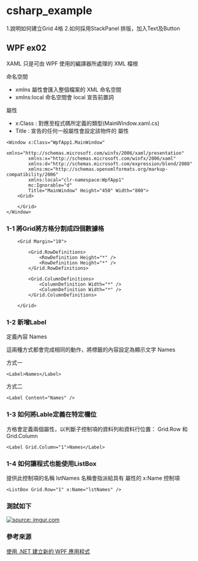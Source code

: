 # csharp_example

1.說明如何建立Grid 4格
2.如何採用StackPanel 排版，加入Text及Button

## WPF ex02

XAML 只是可由 WPF 使用的編譯器所處理的 XML
檔根 <Window>

命名空間	
- xmlns 屬性會匯入整個檔案的 XML 命名空間
- xmlns:local 命名空間會 local 宣告前置詞

屬性
- x:Class : 對應至程式碼所定義的類型(MainWindow.xaml.cs)
- Title : 宣告的任何一般屬性會設定該物件的 屬性

```
<Window x:Class="WpfApp1.MainWindow"
        xmlns="http://schemas.microsoft.com/winfx/2006/xaml/presentation"
        xmlns:x="http://schemas.microsoft.com/winfx/2006/xaml"
        xmlns:d="http://schemas.microsoft.com/expression/blend/2008"
        xmlns:mc="http://schemas.openxmlformats.org/markup-compatibility/2006"
        xmlns:local="clr-namespace:WpfApp1"
        mc:Ignorable="d"
        Title="MainWindow" Height="450" Width="800">
    <Grid>
        
    </Grid>
</Window>
```

### 1-1 將Grid將方格分割成四個數據格

```
    <Grid Margin="10">
        
        <Grid.RowDefinitions>
            <RowDefinition Height="*" />
            <RowDefinition Height="*" />
        </Grid.RowDefinitions>

        <Grid.ColumnDefinitions>
            <ColumnDefinition Width="*" />
            <ColumnDefinition Width="*" />
        </Grid.ColumnDefinitions>
        
    </Grid>
```

### 1-2 新增Label

定義內容 Names

這兩種方式都會完成相同的動作，將標籤的內容設定為顯示文字 Names

方式一
```
<Label>Names</Label>
```

方式二
```
<Label Content="Names" />
```

### 1-3 如何將Lable定義在特定欄位

方格會定義兩個屬性，以判斷子控制項的資料列和資料行位置： Grid.Row 和 Grid.Column

```
<Label Grid.Column="1">Names</Label>
```

### 1-4 如何讓程式也能使用ListBox

提供此控制項的名稱 lstNames
名稱會指派給具有 屬性的 x:Name 控制項

```
<ListBox Grid.Row="1" x:Name="lstNames" />
```

### 測試如下

<a href="https://imgur.com/o734yeV"><img src="https://i.imgur.com/o734yeV.png" title="source: imgur.com" /></a>


### 參考來源

[使用 .NET 建立新的 WPF 應用程式][1]

[1]:https://docs.microsoft.com/zh-tw/dotnet/desktop/wpf/get-started/create-app-visual-studio?view=netdesktop-6.0